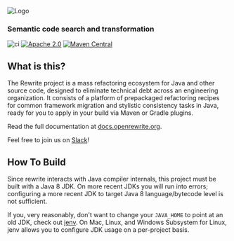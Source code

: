 ![Logo](https://github.com/openrewrite/rewrite/raw/master/doc/logo-oss.png)
### Semantic code search and transformation

![ci](https://github.com/openrewrite/rewrite-java-8/actions/workflows/ci.yml/badge.svg)
[![Apache 2.0](https://img.shields.io/github/license/openrewrite/rewrite.svg)](https://www.apache.org/licenses/LICENSE-2.0)
[![Maven Central](https://img.shields.io/maven-central/v/org.openrewrite/rewrite-java-8.svg)](https://mvnrepository.com/artifact/org.openrewrite/rewrite-java-8)

## What is this?

The Rewrite project is a mass refactoring ecosystem for Java and other source code, designed to eliminate technical debt across an engineering organization. It consists of a platform of prepackaged refactoring recipes for common framework migration and stylistic consistency tasks in Java, ready for you to apply in your build via Maven or Gradle plugins.

Read the full documentation at [docs.openrewrite.org](https://docs.openrewrite.org/).

Feel free to join us on [Slack](https://join.slack.com/t/rewriteoss/shared_invite/zt-kpz9t4hw-oWFbOMy~Kxta28qr2uqSFg)!

## How To Build
Since rewrite interacts with Java compiler internals, this project must be built with a Java 8 JDK.
On more recent JDKs you will run into errors; configuring a more recent JDK to target Java 8 language/bytecode level is not sufficient.

If you, very reasonably, don't want to change your `JAVA_HOME` to point at an old JDK, check out [jenv](https://www.jenv.be/).
On Mac, Linux, and Windows Subsystem for Linux, jenv allows you to configure JDK usage on a per-project basis.
